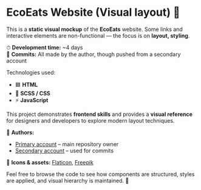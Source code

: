 # EcoEats Website (Visual layout) 🌿

This is a **static visual mockup** of the **EcoEats** website. Some links and interactive elements are non-functional — the focus is on **layout, styling**.  

⏱ **Development time:** ~4 days  
💾 **Commits:** All made by the author, though pushed from a secondary account  

Technologies used:  
- 🟦 **HTML**  
- 🎨 **SCSS / CSS**  
- ⚡ **JavaScript**  

This project demonstrates **frontend skills** and provides a **visual reference** for designers and developers to explore modern layout techniques.  

📂 **Authors:**  
- [Primary account](https://github.com/qsefxr) – main repository owner  
- [Secondary account](https://github.com/Efenzik) – used for commits  

🔗 **Icons & assets:** [Flaticon](https://www.flaticon.com), [Freepik](https://www.freepik.com)  

Feel free to browse the code to see how components are structured, styles are applied, and visual hierarchy is maintained. 🚀

